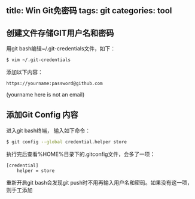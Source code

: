 title: Win Git免密码
tags: git
categories: tool
---
## 创建文件存储GIT用户名和密码

用git bash编辑~/.git-credentials文件，如下：

``` bash
$ vim ~/.git-credentials
```
添加以下内容：

    https://yourname:password@github.com

(yourname here is not an email)

## 添加Git Config 内容

进入git bash终端， 输入如下命令：

``` bash
$ git config --global credential.helper store
```

执行完后查看%HOME%目录下的.gitconfig文件，会多了一项：

    [credential]
        helper = store

重新开启git bash会发现git push时不用再输入用户名和密码。如果没有这一项，则手工添加

